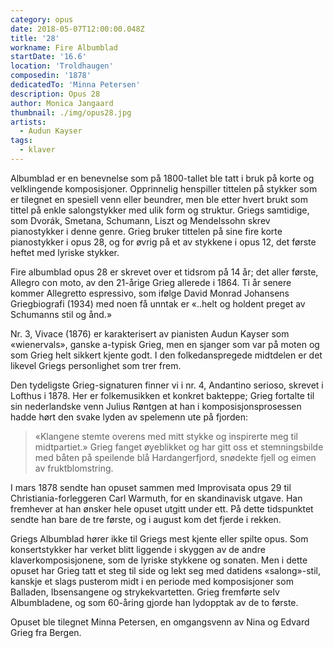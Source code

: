 ```yaml
---
category: opus
date: 2018-05-07T12:00:00.048Z
title: '28'
workname: Fire Albumblad
startDate: '16.6'
location: 'Troldhaugen'
composedin: '1878'
dedicatedTo: 'Minna Petersen'
description: Opus 28
author: Monica Jangaard
thumbnail: ./img/opus28.jpg
artists:
  - Audun Kayser
tags:
  - klaver
---
```

Albumblad er en benevnelse som på 1800-tallet ble tatt i bruk på korte og velklingende komposisjoner. Opprinnelig henspiller tittelen på stykker som er tilegnet en spesiell venn eller beundrer, men ble etter hvert brukt som tittel på enkle salongstykker med ulik form og struktur. Griegs samtidige, som Dvorák, Smetana, Schumann, Liszt og Mendelssohn skrev pianostykker i denne genre. Grieg bruker tittelen på sine fire korte pianostykker i opus 28, og for øvrig på et av stykkene i opus 12, det første heftet med lyriske stykker.  

Fire albumblad opus 28 er skrevet over et tidsrom på 14 år; det aller første, Allegro con moto, av den 21-årige Grieg allerede i 1864. Ti år senere kommer Allegretto espressivo, som ifølge David Monrad Johansens Griegbiografi (1934) med noen få unntak er «..helt og holdent preget av Schumanns stil og ånd.»

Nr. 3, Vivace (1876) er karakterisert av pianisten Audun Kayser som «wienervals», ganske a-typisk Grieg, men en sjanger som var på moten og som Grieg helt sikkert kjente godt. I den folkedanspregede midtdelen er det likevel Griegs personlighet som trer frem.  

Den tydeligste Grieg-signaturen finner vi i nr. 4, Andantino serioso, skrevet i Lofthus i 1878. Her er folkemusikken et konkret bakteppe; Grieg fortalte til sin nederlandske venn Julius Røntgen at han i komposisjonsprosessen hadde hørt den svake lyden av spelemenn ute på fjorden:

> «Klangene stemte overens med mitt stykke og inspirerte meg til midtpartiet.» Grieg fanget øyeblikket og har gitt oss et stemningsbilde med båten på speilende blå Hardangerfjord, snødekte fjell og eimen av fruktblomstring.

I mars 1878 sendte han opuset sammen med Improvisata opus 29 til Christiania-forleggeren Carl Warmuth, for en skandinavisk utgave. Han fremhever at han ønsker hele opuset utgitt under ett. På dette tidspunktet sendte han bare de tre første, og i august kom det fjerde i rekken.

Griegs Albumblad hører ikke til Griegs mest kjente eller spilte opus. Som konsertstykker har verket blitt liggende i skyggen av de andre klaverkomposisjonene, som de lyriske stykkene og sonaten. Men i dette opuset har Grieg tatt et steg til side og lekt seg med datidens «salong»-stil, kanskje et slags pusterom midt i en periode med komposisjoner som Balladen, Ibsensangene og strykekvartetten. Grieg fremførte selv Albumbladene, og som 60-åring gjorde han lydopptak av de to første.

Opuset ble tilegnet Minna Petersen, en omgangsvenn av Nina og Edvard Grieg fra Bergen.
